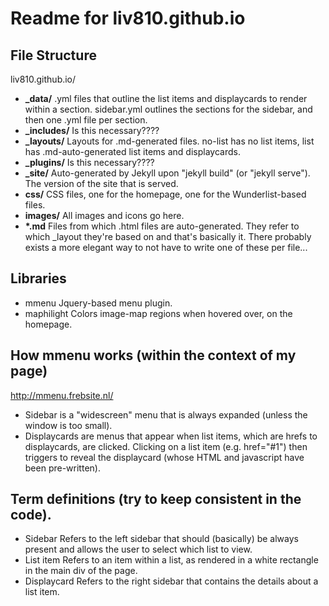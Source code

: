 # Readme for liv810.github.io

## File Structure
liv810.github.io/
 - **_data/**           .yml files that outline the list items and displaycards to render within a section.
                        sidebar.yml outlines the sections for the sidebar, and then one .yml file per section.
 - **_includes/**       Is this necessary????
 - **_layouts/**        Layouts for .md-generated files. no-list has no list items, list has .md-auto-generated list items and displaycards.
 - **_plugins/**        Is this necessary????
 - **_site/**           Auto-generated by Jekyll upon "jekyll build" (or "jekyll serve"). The version of the site that is served.
 - **css/**             CSS files, one for the homepage, one for the Wunderlist-based files.
 - **images/**          All images and icons go here.
 - **&ast;.md**         Files from which .html files are auto-generated. They refer to which _layout they're based on and that's basically it.
                        There probably exists a more elegant way to not have to write one of these per file...
 
## Libraries
- mmenu             Jquery-based menu plugin.
- maphilight        Colors image-map regions when hovered over, on the homepage.


## How mmenu works (within the context of my page)
http://mmenu.frebsite.nl/
- Sidebar is a "widescreen" menu that is always expanded (unless the window is too small).
- Displaycards are menus that appear when list items, which are hrefs to displaycards, are clicked.
  Clicking on a list item (e.g. href="#1") then triggers to reveal the displaycard (whose HTML and javascript have been pre-written).

## Term definitions (try to keep consistent in the code).
- Sidebar
  Refers to the left sidebar that should (basically) be always present and allows the user to select which list to view.
- List item
  Refers to an item within a list, as rendered in a white rectangle in the main div of the page.
- Displaycard
  Refers to the right sidebar that contains the details about a list item.
